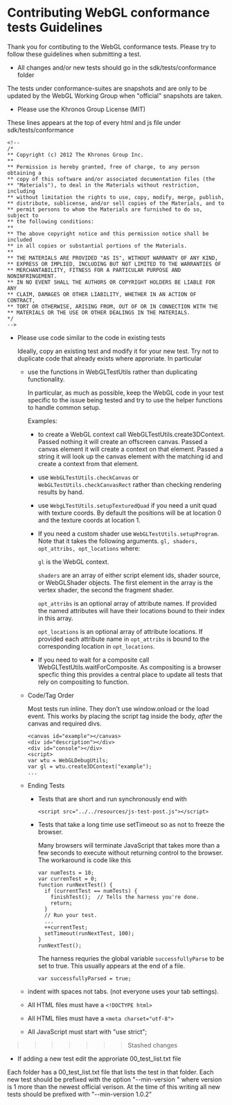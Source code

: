 Contributing WebGL conformance tests Guidelines
===============================================

Thank you for contibuting to the WebGL conformance tests.
Please try to follow these guidelines when submitting a test.

*   All changes and/or new tests should go in the sdk/tests/conformance folder

The tests under conformance-suites are snapshots and are only to be updated by
the WebGL Working Group when "official" snapshots are taken.

*   Please use the Khronos Group License (MIT)

These lines appears at the top of every html and js file under sdk/tests/conformance

    <!--
    /*
    ** Copyright (c) 2012 The Khronos Group Inc.
    **
    ** Permission is hereby granted, free of charge, to any person obtaining a
    ** copy of this software and/or associated documentation files (the
    ** "Materials"), to deal in the Materials without restriction, including
    ** without limitation the rights to use, copy, modify, merge, publish,
    ** distribute, sublicense, and/or sell copies of the Materials, and to
    ** permit persons to whom the Materials are furnished to do so, subject to
    ** the following conditions:
    **
    ** The above copyright notice and this permission notice shall be included
    ** in all copies or substantial portions of the Materials.
    **
    ** THE MATERIALS ARE PROVIDED "AS IS", WITHOUT WARRANTY OF ANY KIND,
    ** EXPRESS OR IMPLIED, INCLUDING BUT NOT LIMITED TO THE WARRANTIES OF
    ** MERCHANTABILITY, FITNESS FOR A PARTICULAR PURPOSE AND NONINFRINGEMENT.
    ** IN NO EVENT SHALL THE AUTHORS OR COPYRIGHT HOLDERS BE LIABLE FOR ANY
    ** CLAIM, DAMAGES OR OTHER LIABILITY, WHETHER IN AN ACTION OF CONTRACT,
    ** TORT OR OTHERWISE, ARISING FROM, OUT OF OR IN CONNECTION WITH THE
    ** MATERIALS OR THE USE OR OTHER DEALINGS IN THE MATERIALS.
    */
    -->

*   Please use code similar to the code in existing tests

    Ideally, copy an existing test and modify it for your new test. Try not to duplicate
    code that already exists where approriate. In particular

    *   use the functions in WebGLTestUtils rather than duplicating functionality.

        In particular, as much as possible, keep the WebGL code in your test specific
        to the issue being tested and try to use the helper functions to handle
        common setup.

        Examples:

        *    to create a WebGL context call WebGLTestUtils.create3DContext. Passed nothing
             it will create an offscreen canvas. Passed a canvas element it will create
             a context on that element. Passed a string it will look up the canvas element
             with the matching id and create a context from that element.

        *    use `WebGLTestUtils.checkCanvas` or `WebGLTestUtils.checkCanvasRect` rather
             than checking rendering results by hand.

        *    use `WebgLTestUtils.setupTexturedQuad` if you need a unit quad with texture coords.
             By default the positions will be at location 0 and the texture coords at location 1.

        *    If you need a custom shader use `WebGLTestUtils.setupProgram`. Note that it takes
             the following arguments. `gl, shaders, opt_attribs, opt_locations` where:

             `gl` is the WebGL context.

             `shaders` are an array of either script element ids, shader source, or WebGLShader
             objects. The first element in the array is the vertex shader, the second the fragment
             shader.

             `opt_attribs` is an optional array of attribute names. If provided the named attributes
             will have their locations bound to their index in this array.

             `opt_locations` is an optional array of attribute locations. If provided each attribute
             name in `opt_attribs` is bound to the corresponding location in `opt_locations`.

        *    If you need to wait for a composite call WebGLTestUtils.waitForComposite.
             As compositing is a browser specfic thing this provides a central place to
             update all tests that rely on compositing to function.

    *   Code/Tag Order

        Most tests run inline. They don't use window.onload or the load event. This works by placing
        the script tag inside the body, *after* the canvas and required divs.

            <canvas id="example"></canvas>
            <div id="description"></div>
            <div id="console"></div>
            <script>
            var wtu = WebGLDebugUtils;
            var gl = wtu.create3DContext("example");
            ...

    *   Ending Tests

        *   Tests that are short and run synchronously end with

                <script src="../../resources/js-test-post.js"></script>


        *   Tests that take a long time use setTimeout so as not to freeze the browser.

            Many browsers will terminate JavaScript that takes more than a few seconds to execute
            without returning control to the browser. The workaround is code like this

                var numTests = 10;
                var currenTest = 0;
                function runNextTest() {
                  if (currentTest == numTests) {
                    finishTest();  // Tells the harness you're done.
                    return;
                  }
                  // Run your test.
                  ...
                  ++currentTest;
                  setTimeout(runNextTest, 100);
                }
                runNextTest();

            The harness requries the global variable `successfullyParse` to be set to true.
            This usually appears at the end of a file.

                var successfullyParsed = true;


    *   indent with spaces not tabs. (not everyone uses your tab settings).

    *   All HTML files must have a `<!DOCTYPE html>`

    *   All HTML files must have a `<meta charset="utf-8">`

    *   All JavaScript must start with "use strict";
>>>>>>> Stashed changes

*   If adding a new test edit the approriate 00_test_list.txt file

Each folder has a 00_test_list.txt file that lists the test in that folder.
Each new test should be prefixed with the option "--min-version <version>" where
version is 1 more than the newest official verison. At the time of this writing
all new tests should be prefixed with "--min-version 1.0.2"


